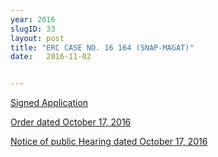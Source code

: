 ```yaml
---
year: 2016
slugID: 33
layout: post
title: "ERC CASE NO. 16 164 (SNAP-MAGAT)"
date:   2016-11-02 


---
```

<a href='https://res.cloudinary.com/snapcloud/image/upload/news/2016/Application-ASPA-Magat.pdf'>Signed Application</a>


<a href='https://res.cloudinary.com/snapcloud/image/upload/news/2016/ERC-Order-ERC-Case-No.-2016-164RC.pdf'>Order dated October 17, 2016</a>


<a href='https://res.cloudinary.com/snapcloud/image/upload/news/2016/Notice-of-Public-Hearing_ERC-Case-No.-2016-164-RC-1.pdf'>Notice of public Hearing dated October 17, 2016</a>

